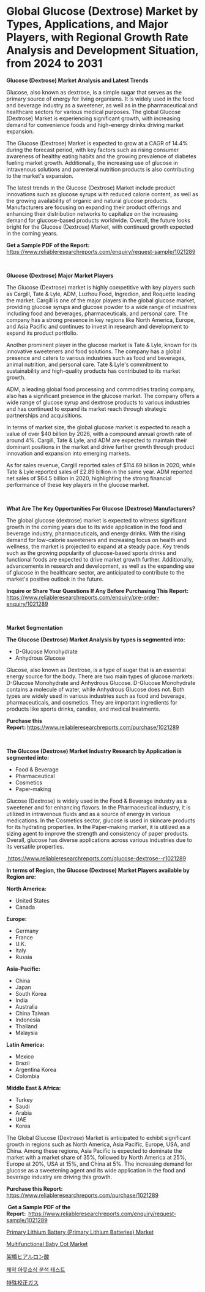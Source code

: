 <p><h1>Global Glucose (Dextrose) Market by Types, Applications, and Major Players, with Regional Growth Rate Analysis and Development Situation, from 2024 to 2031</h1></p><p><strong>Glucose (Dextrose) Market Analysis and Latest Trends</strong></p>
<p><p>Glucose, also known as dextrose, is a simple sugar that serves as the primary source of energy for living organisms. It is widely used in the food and beverage industry as a sweetener, as well as in the pharmaceutical and healthcare sectors for various medical purposes. The global Glucose (Dextrose) Market is experiencing significant growth, with increasing demand for convenience foods and high-energy drinks driving market expansion.</p><p>The Glucose (Dextrose) Market is expected to grow at a CAGR of 14.4% during the forecast period, with key factors such as rising consumer awareness of healthy eating habits and the growing prevalence of diabetes fueling market growth. Additionally, the increasing use of glucose in intravenous solutions and parenteral nutrition products is also contributing to the market's expansion.</p><p>The latest trends in the Glucose (Dextrose) Market include product innovations such as glucose syrups with reduced calorie content, as well as the growing availability of organic and natural glucose products. Manufacturers are focusing on expanding their product offerings and enhancing their distribution networks to capitalize on the increasing demand for glucose-based products worldwide. Overall, the future looks bright for the Glucose (Dextrose) Market, with continued growth expected in the coming years.</p></p>
<p><strong>Get a Sample PDF of the Report:&nbsp;</strong> <a href="https://www.reliableresearchreports.com/enquiry/request-sample/1021289">https://www.reliableresearchreports.com/enquiry/request-sample/1021289</a></p>
<p>&nbsp;</p>
<p><strong>Glucose (Dextrose) Major Market Players</strong></p>
<p><p>The Glucose (Dextrose) market is highly competitive with key players such as Cargill, Tate & Lyle, ADM, Luzhou Food, Ingredion, and Roquette leading the market. Cargill is one of the major players in the global glucose market, providing glucose syrups and glucose powder to a wide range of industries including food and beverages, pharmaceuticals, and personal care. The company has a strong presence in key regions like North America, Europe, and Asia Pacific and continues to invest in research and development to expand its product portfolio.</p><p>Another prominent player in the glucose market is Tate & Lyle, known for its innovative sweeteners and food solutions. The company has a global presence and caters to various industries such as food and beverages, animal nutrition, and personal care. Tate & Lyle's commitment to sustainability and high-quality products has contributed to its market growth.</p><p>ADM, a leading global food processing and commodities trading company, also has a significant presence in the glucose market. The company offers a wide range of glucose syrup and dextrose products to various industries and has continued to expand its market reach through strategic partnerships and acquisitions.</p><p>In terms of market size, the global glucose market is expected to reach a value of over $40 billion by 2026, with a compound annual growth rate of around 4%. Cargill, Tate & Lyle, and ADM are expected to maintain their dominant positions in the market and drive further growth through product innovation and expansion into emerging markets.</p><p>As for sales revenue, Cargill reported sales of $114.69 billion in 2020, while Tate & Lyle reported sales of £2.89 billion in the same year. ADM reported net sales of $64.5 billion in 2020, highlighting the strong financial performance of these key players in the glucose market.</p></p>
<p>&nbsp;</p>
<p><strong>What Are The Key Opportunities For Glucose (Dextrose) Manufacturers?</strong></p>
<p><p>The global glucose (dextrose) market is expected to witness significant growth in the coming years due to its wide application in the food and beverage industry, pharmaceuticals, and energy drinks. With the rising demand for low-calorie sweeteners and increasing focus on health and wellness, the market is projected to expand at a steady pace. Key trends such as the growing popularity of glucose-based sports drinks and functional foods are expected to drive market growth further. Additionally, advancements in research and development, as well as the expanding use of glucose in the healthcare sector, are anticipated to contribute to the market's positive outlook in the future.</p></p>
<p><strong>Inquire or Share Your Questions If Any Before Purchasing This Report:</strong> <a href="https://www.reliableresearchreports.com/enquiry/pre-order-enquiry/1021289">https://www.reliableresearchreports.com/enquiry/pre-order-enquiry/1021289</a></p>
<p>&nbsp;</p>
<p><strong>Market Segmentation</strong></p>
<p><strong>The Glucose (Dextrose) Market Analysis by types is segmented into:</strong></p>
<p><ul><li>D-Glucose Monohydrate</li><li>Anhydrous Glucose</li></ul></p>
<p><p>Glucose, also known as Dextrose, is a type of sugar that is an essential energy source for the body. There are two main types of glucose markets: D-Glucose Monohydrate and Anhydrous Glucose. D-Glucose Monohydrate contains a molecule of water, while Anhydrous Glucose does not. Both types are widely used in various industries such as food and beverage, pharmaceuticals, and cosmetics. They are important ingredients for products like sports drinks, candies, and medical treatments.</p></p>
<p><strong>Purchase this Report:&nbsp;</strong><a href="https://www.reliableresearchreports.com/purchase/1021289">https://www.reliableresearchreports.com/purchase/1021289</a></p>
<p>&nbsp;</p>
<p><strong>The Glucose (Dextrose) Market Industry Research by Application is segmented into:</strong></p>
<p><ul><li>Food & Beverage</li><li>Pharmaceutical</li><li>Cosmetics</li><li>Paper-making</li></ul></p>
<p><p>Glucose (Dextrose) is widely used in the Food & Beverage industry as a sweetener and for enhancing flavors. In the Pharmaceutical industry, it is utilized in intravenous fluids and as a source of energy in various medications. In the Cosmetics sector, glucose is used in skincare products for its hydrating properties. In the Paper-making market, it is utilized as a sizing agent to improve the strength and consistency of paper products. Overall, glucose has diverse applications across various industries due to its versatile properties.</p></p>
<p><a href="https://www.reliableresearchreports.com/glucose-dextrose--r1021289">&nbsp;https://www.reliableresearchreports.com/glucose-dextrose--r1021289</a></p>
<p><strong>In terms of Region, the Glucose (Dextrose) Market Players available by Region are:</strong></p>
<p>
    <p> <strong> North America: </strong>
        <ul>
            <li>United States</li>
            <li>Canada</li>
        </ul>
        </p> 
    <p> <strong> Europe: </strong>
        <ul>
            <li>Germany</li>
            <li>France</li>
            <li>U.K.</li>
            <li>Italy</li>
            <li>Russia</li>
        </ul>
        </p> 
    <p> <strong> Asia-Pacific: </strong>
        <ul>
            <li>China</li>
            <li>Japan</li>
            <li>South Korea</li>
            <li>India</li>
            <li>Australia</li>
            <li>China Taiwan</li>
            <li>Indonesia</li>
            <li>Thailand</li>
            <li>Malaysia</li>
        </ul>
        </p> 
    <p> <strong> Latin America: </strong>
        <ul>
            <li>Mexico</li>
            <li>Brazil</li>
            <li>Argentina Korea</li>
            <li>Colombia</li>
        </ul>
        </p> 
    <p> <strong> Middle East & Africa: </strong>
        <ul>
            <li>Turkey</li>
            <li>Saudi</li>
            <li>Arabia</li>
            <li>UAE</li>
            <li>Korea</li>
        </ul>
    </p>
    </p>
<p><p>The Global Glucose (Dextrose) Market is anticipated to exhibit significant growth in regions such as North America, Asia Pacific, Europe, USA, and China. Among these regions, Asia Pacific is expected to dominate the market with a market share of 35%, followed by North America at 25%, Europe at 20%, USA at 15%, and China at 5%. The increasing demand for glucose as a sweetening agent and its wide application in the food and beverage industry are driving this growth.</p></p>
<p><strong>Purchase this Report: </strong><a href="https://www.reliableresearchreports.com/purchase/1021289">https://www.reliableresearchreports.com/purchase/1021289</a></p>
<p>&nbsp;<strong>Get a Sample PDF of the Report:&nbsp;&nbsp;</strong><a href="https://www.reliableresearchreports.com/enquiry/request-sample/1021289">https://www.reliableresearchreports.com/enquiry/request-sample/1021289</a></p>
<p><strong></strong></p>
<p><p><a href="https://github.com/nicholepatriciadoylenwnrjr0/Market-Research-Report-List-2/blob/main/primary-lithium-battery-primary-lithium-batteries-market.md">Primary Lithium Battery (Primary Lithium Batteries) Market</a></p><p><a href="https://issuu.com/reportprime-2/docs/multifunctional-baby-cot-market-size-2030.pptx">Multifunctional Baby Cot Market</a></p><p><a href="https://github.com/nemesis2824/Market-Research-Report-List-1/blob/main/270096587936.md">架橋ヒアルロン酸</a></p><p><a href="https://github.com/DavidRobb19/Market-Research-Report-List-1/blob/main/674937480816.md">제약 아웃소싱 분석 테스트</a></p><p><a href="https://github.com/CieloStamm/Market-Research-Report-List-1/blob/main/947194787937.md">特殊校正ガス</a></p></p>